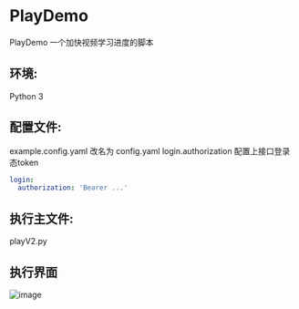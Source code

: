 # PlayDemo
PlayDemo 一个加快视频学习进度的脚本

## 环境: 
Python 3

## 配置文件:
example.config.yaml 改名为 config.yaml
login.authorization 配置上接口登录态token

```yaml
login:
  authorization: 'Bearer ...'

```

## 执行主文件:
playV2.py

## 执行界面
![image](https://user-images.githubusercontent.com/5201240/202123961-3d98ec71-3225-4ee2-bf1e-d9af3830bcc1.png)
